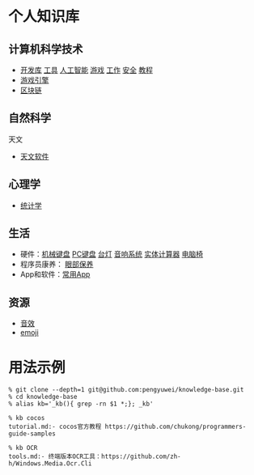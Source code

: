 # 个人知识库

## 计算机科学技术

- [开发库](technology/library.md)
[工具](technology/tools.md)
[人工智能](technology/ai.md)
[游戏](technology/game.md)
[工作](technology/job.md)
[安全](technology/securty.md)
[教程](technology/tutorial.md)
- [游戏引擎](technology/gameengine.md)
- [区块链](technology/blockchain.md)

## 自然科学

天文
- [天文软件](astronomy/astronomy.md)

## 心理学

- [统计学](psychology)

## 生活

- 硬件：[机械键盘](life/appliance/keyboard.md) [PC键盘](https://www.pckeyboard.com/page/product/UNIZPHA)
[台灯](life/appliance/lamp.md)
[音响系统](life/appliance/sound.md)
[实体计算器](life/appliance/calculator.md)
[电脑椅](life/office.md)
- 程序员康养：
[眼部保养](life/health.md)
- App和软件：[常用App](life/app.md)

## 资源

- [音效](life/sound.md)
- [emoji](technology/emoji.md)

# 用法示例

```
% git clone --depth=1 git@github.com:pengyuwei/knowledge-base.git
% cd knowledge-base
% alias kb='_kb(){ grep -rn $1 *;}; _kb'

% kb cocos
tutorial.md:- cocos官方教程 https://github.com/chukong/programmers-guide-samples

% kb OCR
tools.md:- 终端版本OCR工具：https://github.com/zh-h/Windows.Media.Ocr.Cli
```
